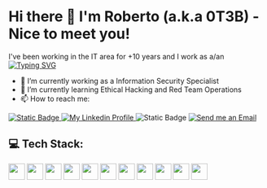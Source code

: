 # Hi there 👋 I'm Roberto (a.k.a 0T3B) - Nice to meet you!


I've been working in the IT area for +10 years and I work as a/an \
[![Typing SVG](https://readme-typing-svg.demolab.com?font=Fira+Code&weight=600&pause=1000&color=0074B8&random=false&width=435&lines=CyberSecurity+Specialist;Network+Engineer;IT+Infrastructure+Analyst;Cloud+Practioner;Hobby+programmer)](https://git.io/typing-svg)

- 🔭 I’m currently working as a Information Security Specialist
- 🌱 I’m currently learning Ethical Hacking and Red Team Operations
- 📫 How to reach me:
<p align="left">
  <a href="[https://github.com/0t3b2017](https://github.com/0t3b2017)">
    <img alt="Static Badge" src="https://img.shields.io/badge/Github-white?style=flat-square&logo=github&logoColor=black&color=white">
  </a>
  <a href="https://linkedin.com/in/roberto-it/">
    <img alt="My Linkedin Profile" src="https://img.shields.io/badge/Linkedin-white?style=flat-square&logo=linkedin&logoColor=blue">
  </a>
  <a hfref="https://discord.com/users/jcruz6499">
    <img alt="Static Badge" src="https://img.shields.io/badge/Discord-white?style=flat-square&logo=discord&logoColor=#993399">
  </a>
  <a href="mailto:roberto@h3b.com.br">
    <img alt="Send me an Email" src="https://img.shields.io/badge/Email-white?style=flat-square&logo=gmail">
  </a>
</p>

## 💻 Tech Stack:
<p align="left">
  <img height="32" width="32" src="https://cdn.simpleicons.org/python/#1793D1" />
  <img height="32" width="32" src="https://cdn.simpleicons.org/linux/#1793D1" />
  <img height="32" width="32" src="https://cdn.simpleicons.org/windows/#1793D1" />
  <img height="32" width="32" src="https://cdn.simpleicons.org/kalilinux/#1793D1" />
  <img height="32" width="32" src="https://cdn.simpleicons.org/amazonaws/#1793D1" />
  <img height="32" width="32" src="https://cdn.simpleicons.org/microsoftazure/#1793D1" />
  <img height="32" width="32" src="https://cdn.simpleicons.org/googlecloud/#1793D1" />
  <img height="32" width="32" src="https://cdn.simpleicons.org/maildotru/#1793D1" />
  <img height="32" width="32" src="https://cdn.simpleicons.org/elasticsearch/#1793D1" />  
  <img height="32" width="32" src="https://cdn.simpleicons.org/kibana/#1793D1" />  
  <img height="32" width="32" src="https://cdn.simpleicons.org/logstash/#1793D1" />  
</p>
<br/>

<!-- Social badges section -->
<!--
**0t3b2017/0t3b2017** is a ✨ _special_ ✨ repository because its `README.md` (this file) appears on your GitHub profile.

Here are some ideas to get you started:


 ...
- 👯 I’m looking to collaborate on ...
- 🤔 I’m looking for help with ...
- 💬 Ask me about ...

- 😄 Pronouns: ...
- ⚡ Fun fact: ...
-->



<!--
**0t3b2017/0t3b2017** is a ✨ _special_ ✨ repository because its `README.md` (this file) appears on your GitHub profile.

Here are some ideas to get you started:

- 🔭 I’m currently working on ...
- 🌱 I’m currently learning ...
- 👯 I’m looking to collaborate on ...
- 🤔 I’m looking for help with ...
- 💬 Ask me about ...
- 📫 How to reach me: ...
- 😄 Pronouns: ...
- ⚡ Fun fact: ...
-->
